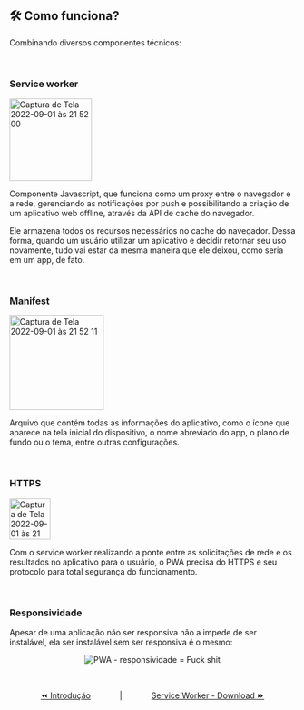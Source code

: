 ## 🛠️ Como funciona?

Combinando diversos componentes técnicos:

<br>

### Service worker

<img width="145" alt="Captura de Tela 2022-09-01 às 21 52 00" src="https://user-images.githubusercontent.com/10121394/188036253-800c937f-3eca-493a-85ae-f4c466e11101.png">

Componente Javascript, que funciona como um proxy entre o navegador e a rede, gerenciando as notificações por push e possibilitando a criação de um aplicativo web offline, através da API de cache do navegador.

Ele armazena todos os recursos necessários no cache do navegador. Dessa forma, quando um usuário utilizar um aplicativo e decidir retornar seu uso novamente, tudo vai estar da mesma maneira que ele deixou, como seria em um app, de fato.

<br>

### Manifest

<img width="166" alt="Captura de Tela 2022-09-01 às 21 52 11" src="https://user-images.githubusercontent.com/10121394/188036216-a76f0120-7c56-4856-9de8-d719d1b04b29.png">

Arquivo que contém todas as informações do aplicativo, como o ícone que aparece na tela inicial do dispositivo, o nome abreviado do app, o plano de fundo ou o tema, entre outras configurações.

<br>

### HTTPS

<img width="72" alt="Captura de Tela 2022-09-01 às 21 54 57" src="https://user-images.githubusercontent.com/10121394/188036483-461a9761-79e8-4b3d-a30e-dae333b94da8.png">

Com o service worker realizando a ponte entre as solicitações de rede e os resultados no aplicativo para o usuário, o PWA precisa do HTTPS e seu protocolo para total segurança do funcionamento.

<br>

### Responsividade

Apesar de uma aplicação não ser responsiva não a impede de ser instalável, ela ser instalável sem ser responsiva é o mesmo:

<p align="center">
  <img alt="PWA - responsividade = Fuck shit" src="https://user-images.githubusercontent.com/10121394/188037030-f5b6a1c7-321d-4233-b83f-313573d38b2a.gif">
</p>

<br>

<p align="center">
  <a href="introduction.md#-introdução">⏪️ Introdução</a>
  &nbsp;&nbsp;&nbsp;&nbsp;&nbsp;&nbsp;&nbsp;&nbsp;&nbsp;&nbsp;&nbsp;&nbsp;|&nbsp;&nbsp;&nbsp;&nbsp;&nbsp;&nbsp;&nbsp;&nbsp;&nbsp;&nbsp;&nbsp;&nbsp;
  <a href="service-worker_download.md#-service-worker">Service Worker - Download ⏩</a>
</p>

